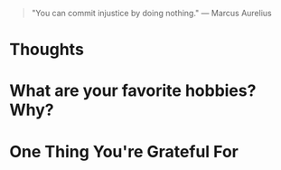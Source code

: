 
> \"You can commit injustice by doing nothing.\" — Marcus Aurelius

# Thoughts

# What are your favorite hobbies? Why?

# One Thing You're Grateful For

